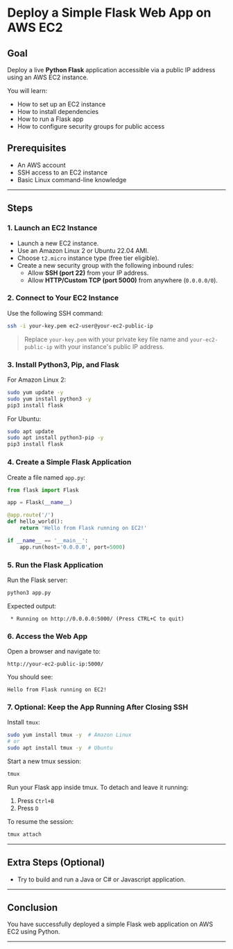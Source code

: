 
# Deploy a Simple Flask Web App on AWS EC2

## Goal

Deploy a live **Python Flask** application accessible via a public IP address using an AWS EC2 instance.

You will learn:
- How to set up an EC2 instance
- How to install dependencies
- How to run a Flask app
- How to configure security groups for public access

## Prerequisites

- An AWS account
- SSH access to an EC2 instance
- Basic Linux command-line knowledge

---

## Steps

### 1. Launch an EC2 Instance

- Launch a new EC2 instance.
- Use an Amazon Linux 2 or Ubuntu 22.04 AMI.
- Choose `t2.micro` instance type (free tier eligible).
- Create a new security group with the following inbound rules:
    - Allow **SSH (port 22)** from your IP address.
    - Allow **HTTP/Custom TCP (port 5000)** from anywhere (`0.0.0.0/0`).

### 2. Connect to Your EC2 Instance

Use the following SSH command:

```bash
ssh -i your-key.pem ec2-user@your-ec2-public-ip
```

> Replace `your-key.pem` with your private key file name and `your-ec2-public-ip` with your instance's public IP address.

### 3. Install Python3, Pip, and Flask

For Amazon Linux 2:

```bash
sudo yum update -y
sudo yum install python3 -y
pip3 install flask
```

For Ubuntu:

```bash
sudo apt update
sudo apt install python3-pip -y
pip3 install flask
```

### 4. Create a Simple Flask Application

Create a file named `app.py`:

```python
from flask import Flask

app = Flask(__name__)

@app.route('/')
def hello_world():
    return 'Hello from Flask running on EC2!'

if __name__ == '__main__':
    app.run(host='0.0.0.0', port=5000)
```

### 5. Run the Flask Application

Run the Flask server:

```bash
python3 app.py
```

Expected output:

```
 * Running on http://0.0.0.0:5000/ (Press CTRL+C to quit)
```

### 6. Access the Web App

Open a browser and navigate to:

```
http://your-ec2-public-ip:5000/
```

You should see:

```
Hello from Flask running on EC2!
```

### 7. Optional: Keep the App Running After Closing SSH

Install `tmux`:

```bash
sudo yum install tmux -y  # Amazon Linux
# or
sudo apt install tmux -y  # Ubuntu
```

Start a new tmux session:

```bash
tmux
```

Run your Flask app inside tmux. To detach and leave it running:

1. Press `Ctrl+B`
2. Press `D`

To resume the session:

```bash
tmux attach
```

---

## Extra Steps (Optional)

- Try to build and run a Java or C# or Javascript application.

---

## Conclusion

You have successfully deployed a simple Flask web application on AWS EC2 using Python.

---
